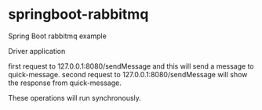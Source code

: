 # springboot-rabbitmq
Spring Boot rabbitmq example

Driver application

first request to 127.0.0.1:8080/sendMessage and this will send a message to quick-message.
second request to 127.0.0.1:8080/sendMessage will show the response from quick-message. 

These operations will run synchronously.
